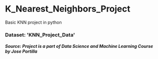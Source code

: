 # K_Nearest_Neighbors_Project
Basic KNN project in python

### Dataset: 'KNN_Project_Data'

##### Source: Project is a part of Data Science and Machine Learning Course by Jose Portilla
